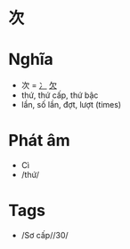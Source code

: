 # 次

# Nghĩa
* 次 = [冫](冫.md) [欠](欠.md)
* thứ, thứ cấp, thứ bậc
* lần, số lần, đợt, lượt (times)

# Phát âm
* Cì
*  /thứ/

# Tags
* /Sơ cấp//30/

